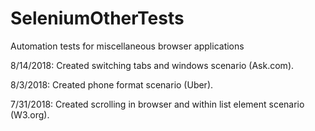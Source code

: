 # SeleniumOtherTests
Automation tests for miscellaneous browser applications

8/14/2018: Created switching tabs and windows scenario (Ask.com). 

8/3/2018: Created phone format scenario (Uber). 

7/31/2018: Created scrolling in browser and within list element scenario (W3.org). 
